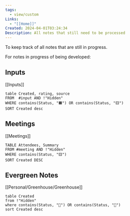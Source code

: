 ```yaml
---
tags:
  - view/custom
Links:
  - "[[Home]]"
Created: 2024-04-01T03:24:34
Description: All notes that still need to be processed
---
```

To keep track of all notes that are still in progress.

For notes in progress of being developed:
## Inputs
[[Inputs]]
```dataview
table Created, rating, source
FROM  #input AND !"Hidden"
WHERE contains(Status, "🟧") OR contains(Status, "🟨")
SORT Created desc
```
## Meetings
[[Meetings]]
```dataview
TABLE Attendees, Summary
FROM #meeting AND !"Hidden"
WHERE contains(Status, "🟨")
SORT Created DESC
```
## Evergreen Notes
[[Personal/Greenhouse/Greenhouse]]
```dataview
table Created
from !"Hidden"
where contains(Status, "🌱") OR contains(Status, "🌿") 
sort Created desc
```